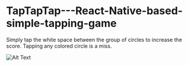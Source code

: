 # TapTapTap---React-Native-based-simple-tapping-game

Simply tap the white space between the group of circles to increase the score. Tapping any colored circle is a miss.

![Alt Text](https://github.com/purvil12c/TapTapTap---React-Native-based-simple-tapping-game/raw/master/ezgif-2-3e3ae10307df.gif)
